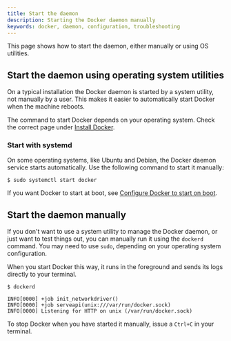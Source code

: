 ```yaml
---
title: Start the daemon
description: Starting the Docker daemon manually
keywords: docker, daemon, configuration, troubleshooting
---
```


This page shows how to start the daemon, either manually or using OS utilities.

## Start the daemon using operating system utilities

On a typical installation the Docker daemon is started by a system utility, not
manually by a user. This makes it easier to automatically start Docker when the
machine reboots.

The command to start Docker depends on your operating system. Check the correct
page under [Install Docker](../../engine/install/_index.md).

### Start with systemd

On some operating systems, like Ubuntu and Debian, the Docker daemon service
starts automatically. Use the following command to start it manually:

```console
$ sudo systemctl start docker
```

If you want Docker to start at boot, see
[Configure Docker to start on boot](../../engine/install/linux-postinstall.md#configure-docker-to-start-on-boot-with-systemd).

## Start the daemon manually

If you don't want to use a system utility to manage the Docker daemon, or just
want to test things out, you can manually run it using the `dockerd` command.
You may need to use `sudo`, depending on your operating system configuration.

When you start Docker this way, it runs in the foreground and sends its logs
directly to your terminal.

```console
$ dockerd

INFO[0000] +job init_networkdriver()
INFO[0000] +job serveapi(unix:///var/run/docker.sock)
INFO[0000] Listening for HTTP on unix (/var/run/docker.sock)
```

To stop Docker when you have started it manually, issue a `Ctrl+C` in your
terminal.